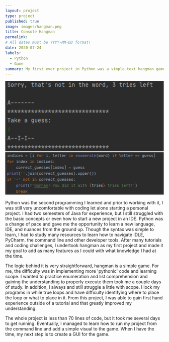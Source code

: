 ```yaml
---
layout: project
type: project
published: true
image: images/hangman.png
title: Console Hangman
permalink:
# All dates must be YYYY-MM-DD format!
date: 2020-07-24
labels:
  - Python
  - Game
summary: My first ever project in Python was a simple text hangman game.
---
```


<div class="ui large rounded images">
  <img class="ui image" src="../images/hangman-blanks.PNG">
  <img class="ui image" src="../images/hangman-enumeration.PNG">
</div>

Python was the second programming I learned and prior to working with it, I was still very uncomfortable with coding let alone starting a personal project. I had two semesters of Java for experience, but I still struggled with the basic concepts or even how to start a new project in an IDE. Python was a change of pace and gave me the opportunity to learn a new language, IDE, and nuances from the ground up. Though the syntax was simple to learn, I had to study many resources to learn how to navigate IDLE, PyCharm, the command line and other developer tools. After many tutorials and coding challenges, I undertook hangman as my first project and made it my goal to add as many features as I could with what knowledge I had at the time.

The logic behind it is very straightforward, hangman is a simple game. For me, the difficulty was in implementing more 'pythonic' code and learning scope. I wanted to practice enumeration and list comprehension and gaining the understanding to properly execute them took me a couple days of study. In addition, I always and still struggle a little with scope. I lock my programs in while true loops and have difficulty identifying where to place the loop or what to place in it. From this project, I was able to gain first hand experience outside of a tutorial and that greatly improved my understanding. 

The whole project is less than 70 lines of code, but it took me several days to get running. Eventually, I managed to learn how to run my project from the command line and add a simple visual to the game. When I have the time, my next step is to create a GUI for the game.






